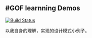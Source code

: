 #GOF learnning Demos
---
[![Build Status](https://travis-ci.org/longzhiwuing/GOFDemos.svg?branch=master)](https://travis-ci.org/longzhiwuing/GOFDemos)

以我自身的理解，实现的设计模式小例子。